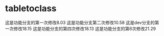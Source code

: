 # tabletoclass
这是功能分支的第一次修改8.03
这是功能分支第二次修改10.58
这是dev分支的第一次修改18.15
这是功能分支的第四次修改18.13
这是功能分支的第6次修改21.29
